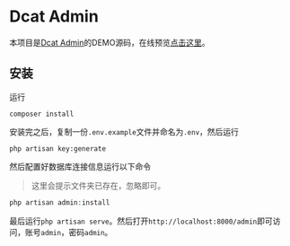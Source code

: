 # Dcat Admin

本项目是[Dcat Admin](https://github.com/jqhph/dcat-admin)的DEMO源码，在线预览[点击这里](https://jqhph.gitee.io/dcatadmin/demo.html)。

## 安装

运行
```shell
composer install
```

安装完之后，复制一份`.env.example`文件并命名为`.env`，然后运行
```shell
php artisan key:generate
```

然后配置好数据库连接信息运行以下命令

> 这里会提示文件夹已存在，忽略即可。

```php
php artisan admin:install
```

最后运行`php artisan serve`。然后打开`http://localhost:8000/admin`即可访问，账号`admin`，密码`admin`。




